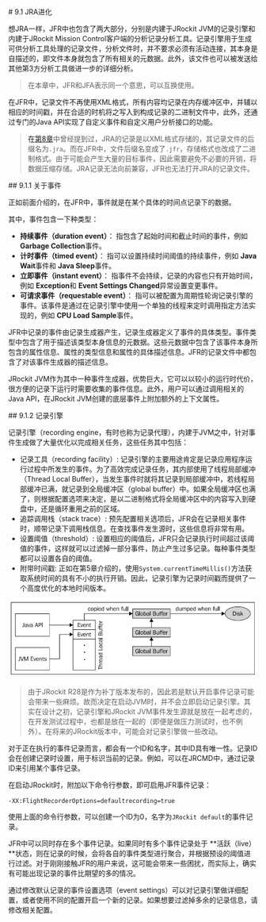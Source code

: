 <a name="9.1" />
# 9.1 JRA进化

想JRA一样，JFR中也包含了两大部分，分别是内建于JRockit JVM的记录引擎和内建于JRockit Mission Control客户端的分析记录分析工具。记录引擎用于生成可供分析工具处理的记录文件，分析文件时，并不要求必须有活动连接，其本身是自描述的，即文件本身就包含了所有相关的元数据。此外，该文件也可以被发送给其他第3方分析工具做进一步的详细分析。

>在本章中，JFR和JFA表示同一个意思，可以互换使用。

在JFR中，记录文件不再使用XML格式，所有内容均记录在内存缓冲区中，并辅以相应的时间戳，并在合适的时机将之写入到构成记录的二进制文件中，此外，还通过专门的Java API实现了自定义事件和自定义用户分析接口的功能。

>在[第8章][1]中曾经提到过，JRA的记录是以XML格式存储的，其记录文件的后缀名为`.jra`。而在JFR中，文件后缀名变成了`.jfr`，存储格式也改成了二进制格式。由于可能会产生大量的目标事件，因此需要避免不必要的开销，将数据压缩存储。JRA记录无法向前兼容，JFR也无法打开JRA的记录文件。

<a name="9.1.1" />
## 9.1.1 关于事件

正如前面介绍的，在JFR中，事件就是在某个具体的时间点记录下的数据。

其中，事件包含一下种类型：

* **持续事件（duration event）**： 指包含了起始时间和截止时间的事件，例如 **Garbage Collection**事件。
* **计时事件（timed event）**： 指可以设置持续时间阈值的持续事件，例如 **Java Wait**事件和 **Java Sleep**事件。
* **立即事件（instant event）**： 指事件不会持续，记录的内容也只有开始时间，例如 **Exception**和 **Event Settings Changed**异常设置变更事件。
* **可请求事件（requestable event）**： 指可以被配置为周期性轮询记录引擎的事件。该事件是通过在记录引擎中使用一个单独的线程来定时调用指定方法实现的，例如 **CPU Load Sample**事件。

JFR中记录的事件由记录生成器产生，记录生成器定义了事件的具体类型。事件类型中包含了用于描述该类型本身信息的元数据。这些元数据中包含了该事件本身所包含的属性信息、属性的类型信息和属性的具体描述信息。JFR的记录文件中都包含了对该事件生成器的描述信息。

JRockit JVM作为其中一种事件生成器，优势巨大，它可以以较小的运行时代价，很方便的记录下运行时需要收集的事件信息。此外，用户可以通过调用相关的Java API，在JRockit JVM创建的底层事件上附加额外的上下文属性。

<a name="9.1.2" />
## 9.1.2 记录引擎

记录引擎（recording engine，有时也称为记录代理），内建于JVM之中，针对事件生成做了大量优化以完成相关任务，这些任务其中包括：

* 记录工具（recording facility）: 记录引擎的主要用途肯定是记录应用程序运行过程中所发生的事件。为了高效完成记录任务，其内部使用了线程局部缓冲（Thread Local Buffer），当发生事件时就将其记录到局部缓冲中，若线程局部缓冲已满，就记录到全局缓冲区（global buffer）中。如果全局缓冲区也满了，则根据配置选项来决定，是以二进制格式将全局缓冲区中的内容写入到硬盘中，还是循环重用之前的区域。
* 追踪调用栈（stack trace）: 预先配置相关选项后，JFR会在记录相关事件时，顺带记录下调用栈信息。在查找事件发生源时，这些信息将非常有用。
* 设置阈值（threshold）: 设置相应的阈值后，JFR只会记录执行时间超过该阈值的事件，这样就可以过滤掉一部分事件，防止产生过多记录。每种事件类型都可以设置各自的阈值。
* 附带时间戳: 正如在第5章介绍的，使用`System.currentTimeMillis()`方法获取系统时间的具有不小的执行开销。因此，记录引擎为记录时间戳而提供了一个高度优化的本地时间版本。

![Figure 9-1][2]

>由于JRockit R28是作为补丁版本发布的，因此若是默认开启事件记录可能会带来一些麻烦。故而决定在启动JVM时，并不会立即启动记录引擎。其实在设计之初，记录引擎和JRockit JVM事件发生源就是放在一起考虑的，在开发测试过程中，也都是放在一起的（即便是做压力测试时，也不例外）。在将来的JRockit版本中，可能会对记录引擎做一些改动。

对于正在执行的事件记录而言，都会有一个ID和名字，其中ID具有唯一性。记录ID会在创建记录时设置，用于标识当前的记录。例如，可以在JRCMD中，通过记录ID来引用某个事件记录。

在启动JRockit时，附加以下命令行参数，即可启用JFR事件记录：

    -XX:FlightRecorderOptions=defaultrecording=true

使用上面的命令行参数，可以创建一个ID为0，名字为`JRockit default`的事件记录。

JFR中可以同时存在多个事件记录。如果同时有多个事件记录处于 **活跃（live）**状态，则在记录的时候，会将各自的事件类型进行聚合，并根据预设的阈值进行过滤。对于刚刚接触JFR的用户来说，这可能会带来一些困扰，而实际上，确实有可能出现记录的事件比期望的多的情况。

通过修改默认记录的事件设置选项（event settings）可以对记录引擎做详细配置，或者使用不同的配置开启一个新的记录。如果想要过滤掉多余的记录信息，请修改相关配置。








[1]:    ../chap8/8.md#8
[2]:    ../images/9-1.jpg